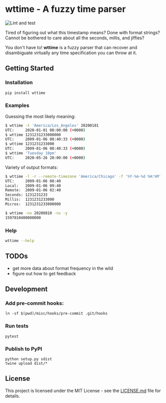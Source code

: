 # wttime - A fuzzy time parser

![Lint and test](https://github.com/PJK/wttime/workflows/Tests/badge.svg?branch=master)

Tired of figuring out what this timestamp means? Done with format strings?
Cannot be bothered to care about all the seconds, millis, and jiffies?

You don't have to! **wttime** is a fuzzy parser that can recover and
disambiguate virtually any time specification you can throw at it.

## Getting Started

### Installation

```sh
pip install wttime
```

### Examples

Guessing the most likely meaning:
```sh
$ wttime -t 'America/Los_Angeles' 20200101
UTC:     2020-01-01 08:00:00 (+0000)
$ wttime 1231231233000000
UTC:     2009-01-06 08:40:33 (+0000)
$ wttime 1231231233000
UTC:     2009-01-06 08:40:33 (+0000)
$ wttime 'Tuesday 10pm'
UTC:     2020-05-26 20:00:00 (+0000)
```

Variety of output formats:
```sh
$ wttime -l -r --remote-timezone 'America/Chicago' -f '%Y-%m-%d %H:%M' -umy 1231231233000000
UTC:     2009-01-06 08:40
Local:   2009-01-06 09:40
Remote:  2009-01-06 02:40
Seconds: 1231231233
Millis:  1231231233000
Micros:  1231231233000000

$ wttime -nx 20200810 -ns -y
1597010400000000
```

### Help
```sh
wttime --help
```

## TODOs

- get more data about format frequency in the wild
- figure out how to get feedback

## Development

### Add pre-commit hooks:

```
ln -sf $(pwd)/misc/hooks/pre-commit .git/hooks
```

### Run tests

```
pytest
```

### Publish to PyPI

```
python setup.py sdist
twine upload dist/*
```


## License

This project is licensed under the MIT License - see the [LICENSE.md](LICENSE.md) file for details.
